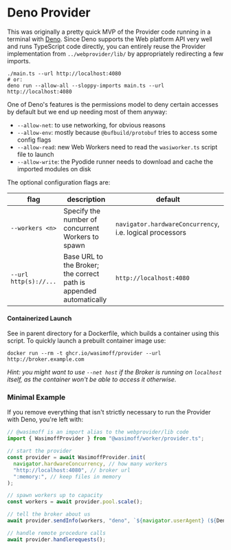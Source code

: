 # Deno Provider

This was originally a pretty quick MVP of the Provider code running in a terminal with
[Deno](https://docs.deno.com/). Since Deno supports the Web platform API very well and runs
TypeScript code directly, you can entirely reuse the Provider implementation from
`../webprovider/lib/` by appropriately redirecting a few imports.

```
./main.ts --url http://localhost:4080
# or:
deno run --allow-all --sloppy-imports main.ts --url http://localhost:4080
```

One of Deno's features is the permissions model to deny certain accesses by default but we end up
needing most of them anyway:

- `--allow-net`: to use networking, for obvious reasons
- `--allow-env`: mostly because `@bufbuild/protobuf` tries to access some config flags
- `--allow-read`: new Web Workers need to read the `wasiworker.ts` script file to launch
- `--allow-write`: the Pyodide runner needs to download and cache the imported modules on disk

The optional configuration flags are:

| flag                  | description                                                        | default                                                  |
| --------------------- | ------------------------------------------------------------------ | -------------------------------------------------------- |
| `--workers <n>`       | Specify the number of concurrent Workers to spawn                  | `navigator.hardwareConcurrency`, i.e. logical processors |
| `--url http(s)://...` | Base URL to the Broker; the correct path is appended automatically | `http://localhost:4080`                                  |

#### Containerized Launch

See in parent directory for a Dockerfile, which builds a container using this script. To quickly
launch a prebuilt container image use:

```
docker run --rm -t ghcr.io/wasimoff/provider --url http://broker.example.com
```

_Hint: you might want to use `--net host` if the Broker is running on `localhost` itself, as the
container won't be able to access it otherwise._

### Minimal Example

If you remove everything that isn't strictly necessary to run the Provider with Deno, you're left
with:

```typescript
// @wasimoff is an import alias to the webprovider/lib code
import { WasimoffProvider } from "@wasimoff/worker/provider.ts";

// start the provider
const provider = await WasimoffProvider.init(
  navigator.hardwareConcurrency, // how many workers
  "http://localhost:4080", // broker url
  ":memory:", // keep files in memory
);

// spawn workers up to capacity
const workers = await provider.pool.scale();

// tell the broker about us
await provider.sendInfo(workers, "deno", `${navigator.userAgent} (${Deno.build.target})`);

// handle remote procedure calls
await provider.handlerequests();
```
